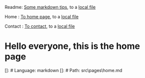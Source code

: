 Readme: [Some markdown tips](/), to a [local file](/readme.md)

Home : [To home page](/home), to a [local file](/home.md)

Contact : [To contact](/contact), to a [local file](/contact.md)

# Hello everyone, this is the home page

[]: # Language: markdown
[]: # Path: src\pages\home.md
